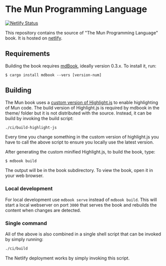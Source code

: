 # The Mun Programming Language

[![Netlify Status](https://api.netlify.com/api/v1/badges/2f75b222-0ec6-4fa5-b2be-be25ee1dde14/deploy-status)](https://app.netlify.com/sites/docs-mun-lang/deploys)

This repository contains the source of "The Mun Programming Language" book. It
is hosted on [netlify](https://www.netlify.com/).

## Requirements

Building the book requires
[mdBook](https://github.com/rust-lang-nursery/mdBook), ideally version 0.3.x. To
install it, run:

```
$ cargo install mdbook --vers [version-num]
```

## Building

The Mun book uses a [custom version of
Highlight.js](https://github.com/mun-lang/highlight.js) to enable highlighting
of Mun code. The build version of Highlight.js is required by mdbook in the
theme/ folder but it is not distributed with the source. Instead, it can be
build by invoking the build script:

```bash
./ci/build-highlight-js
```

Every time you change something in the custom version of highlight.js you have
to call the above script to ensure you locally use the latest version.

After generating the custom minified Highlight.js, to build the book, type:

```
$ mdbook build 
```

The output will be in the book subdirectory. To view the book, open it in your web
browser.

### Local development

For local development use `mdbook serve` instead of `mdbook build`. This will
start a local webserver on port `3000` that serves the book and rebuilds the
content when changes are detected.

### Single command

All of the above is also combined in a single shell script that can be invoked
by simply running:

```bash
./ci/build
```

The Netlify deployment works by simply invoking this script. 
